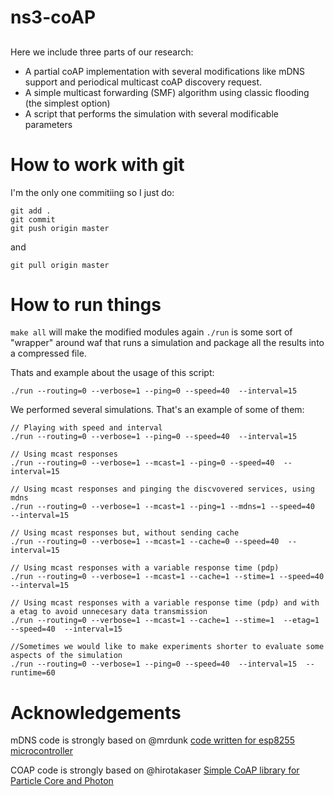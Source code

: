 # ns3-coAP

##

Here we include three parts of our research:

- A partial coAP implementation with several modifications like mDNS support and periodical multicast coAP discovery request.
- A simple multicast forwarding (SMF) algorithm using classic flooding (the simplest option)
- A script that performs the simulation with several modificable parameters

# How to work with git

I'm the only one commitiing so I just do:
```
git add .
git commit
git push origin master
```

and 

```
git pull origin master

```

# How to run things

`make all` will make the modified modules again
`./run` is some sort of "wrapper" around waf that runs a simulation and package all the results into a compressed file.

Thats and example about the usage of this script:
```
./run --routing=0 --verbose=1 --ping=0 --speed=40  --interval=15
```

We performed several simulations. That's an example of some of them:
```
// Playing with speed and interval
./run --routing=0 --verbose=1 --ping=0 --speed=40  --interval=15

// Using mcast responses
./run --routing=0 --verbose=1 --mcast=1 --ping=0 --speed=40  --interval=15

// Using mcast responses and pinging the discvovered services, using mdns
./run --routing=0 --verbose=1 --mcast=1 --ping=1 --mdns=1 --speed=40  --interval=15

// Using mcast responses but, without sending cache
./run --routing=0 --verbose=1 --mcast=1 --cache=0 --speed=40  --interval=15

// Using mcast responses with a variable response time (pdp)
./run --routing=0 --verbose=1 --mcast=1 --cache=1 --stime=1 --speed=40  --interval=15

// Using mcast responses with a variable response time (pdp) and with a etag to avoid unnecesary data transmission
./run --routing=0 --verbose=1 --mcast=1 --cache=1 --stime=1  --etag=1 --speed=40  --interval=15

//Sometimes we would like to make experiments shorter to evaluate some aspects of the simulation
./run --routing=0 --verbose=1 --ping=0 --speed=40  --interval=15  --runtime=60

```
# Acknowledgements

mDNS code is strongly based on @mrdunk [code written for esp8255 microcontroller](https://github.com/mrdunk/esp8266_mdns)

COAP code is strongly based on @hirotakaser [Simple CoAP library for Particle Core and Photon](https://github.com/hirotakaster/CoAP)

